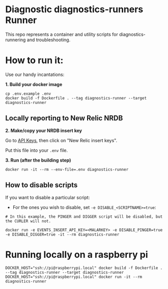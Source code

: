 # Diagnostic diagnostics-runners Runner
This repo represents a container and utility scripts for diagnostics-runnering and troubleshooting.


# How to run it:
Use our handy incantations:

**1. Build your docker image**
```
cp .env.example .env
docker build -f Dockerfile . --tag diagnostics-runner --target diagnostics-runner
```
## Locally reporting to New Relic NRDB

**2. Make/copy your NRDB insert key**

Go to [API Keys](https://one.newrelic.com/launcher/api-keys-ui.launcher?pane=eyJuZXJkbGV0SWQiOiJhcGkta2V5cy11aS5ob21lIn0=), then click on "New Relic insert keys".

Put this file into your `.env` file.

**3. Run (after the building step)**

```
docker run -it --rm --env-file=.env diagnostics-runner
```

## How to disable scripts

If you want to disable a particular script:

* For the ones you wish to disable, set `-e DISABLE_<SCRIPTNAME>=true`:
```
# In this example, the PINGER and DIGGER script will be disabled, but the CURLER will not.

docker run -e EVENTS_INSERT_API_KEY=<MALARKEY> -e DISABLE_PINGER=true -e DISABLE_DIGGER=true -it --rm diagnostics-runner
```

# Running locally on a raspberry pi

```
DOCKER_HOST="ssh://pi@raspberrypi.local" docker build -f Dockerfile . --tag diagnostics-runner --target diagnostics-runner
DOCKER_HOST="ssh://pi@raspberrypi.local" docker run -it --rm diagnostics-runner
```
